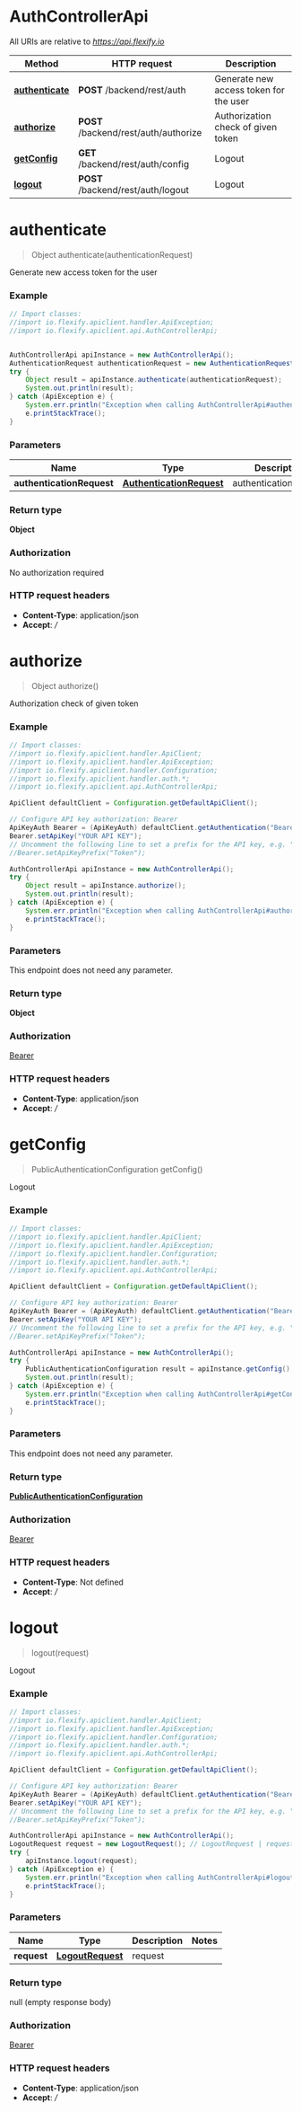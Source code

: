 # AuthControllerApi

All URIs are relative to *https://api.flexify.io*

Method | HTTP request | Description
------------- | ------------- | -------------
[**authenticate**](AuthControllerApi.md#authenticate) | **POST** /backend/rest/auth | Generate new access token for the user
[**authorize**](AuthControllerApi.md#authorize) | **POST** /backend/rest/auth/authorize | Authorization check of given token
[**getConfig**](AuthControllerApi.md#getConfig) | **GET** /backend/rest/auth/config | Logout
[**logout**](AuthControllerApi.md#logout) | **POST** /backend/rest/auth/logout | Logout


<a name="authenticate"></a>
# **authenticate**
> Object authenticate(authenticationRequest)

Generate new access token for the user

### Example
```java
// Import classes:
//import io.flexify.apiclient.handler.ApiException;
//import io.flexify.apiclient.api.AuthControllerApi;


AuthControllerApi apiInstance = new AuthControllerApi();
AuthenticationRequest authenticationRequest = new AuthenticationRequest(); // AuthenticationRequest | authenticationRequest
try {
    Object result = apiInstance.authenticate(authenticationRequest);
    System.out.println(result);
} catch (ApiException e) {
    System.err.println("Exception when calling AuthControllerApi#authenticate");
    e.printStackTrace();
}
```

### Parameters

Name | Type | Description  | Notes
------------- | ------------- | ------------- | -------------
 **authenticationRequest** | [**AuthenticationRequest**](AuthenticationRequest.md)| authenticationRequest |

### Return type

**Object**

### Authorization

No authorization required

### HTTP request headers

 - **Content-Type**: application/json
 - **Accept**: */*

<a name="authorize"></a>
# **authorize**
> Object authorize()

Authorization check of given token

### Example
```java
// Import classes:
//import io.flexify.apiclient.handler.ApiClient;
//import io.flexify.apiclient.handler.ApiException;
//import io.flexify.apiclient.handler.Configuration;
//import io.flexify.apiclient.handler.auth.*;
//import io.flexify.apiclient.api.AuthControllerApi;

ApiClient defaultClient = Configuration.getDefaultApiClient();

// Configure API key authorization: Bearer
ApiKeyAuth Bearer = (ApiKeyAuth) defaultClient.getAuthentication("Bearer");
Bearer.setApiKey("YOUR API KEY");
// Uncomment the following line to set a prefix for the API key, e.g. "Token" (defaults to null)
//Bearer.setApiKeyPrefix("Token");

AuthControllerApi apiInstance = new AuthControllerApi();
try {
    Object result = apiInstance.authorize();
    System.out.println(result);
} catch (ApiException e) {
    System.err.println("Exception when calling AuthControllerApi#authorize");
    e.printStackTrace();
}
```

### Parameters
This endpoint does not need any parameter.

### Return type

**Object**

### Authorization

[Bearer](../README.md#Bearer)

### HTTP request headers

 - **Content-Type**: application/json
 - **Accept**: */*

<a name="getConfig"></a>
# **getConfig**
> PublicAuthenticationConfiguration getConfig()

Logout

### Example
```java
// Import classes:
//import io.flexify.apiclient.handler.ApiClient;
//import io.flexify.apiclient.handler.ApiException;
//import io.flexify.apiclient.handler.Configuration;
//import io.flexify.apiclient.handler.auth.*;
//import io.flexify.apiclient.api.AuthControllerApi;

ApiClient defaultClient = Configuration.getDefaultApiClient();

// Configure API key authorization: Bearer
ApiKeyAuth Bearer = (ApiKeyAuth) defaultClient.getAuthentication("Bearer");
Bearer.setApiKey("YOUR API KEY");
// Uncomment the following line to set a prefix for the API key, e.g. "Token" (defaults to null)
//Bearer.setApiKeyPrefix("Token");

AuthControllerApi apiInstance = new AuthControllerApi();
try {
    PublicAuthenticationConfiguration result = apiInstance.getConfig();
    System.out.println(result);
} catch (ApiException e) {
    System.err.println("Exception when calling AuthControllerApi#getConfig");
    e.printStackTrace();
}
```

### Parameters
This endpoint does not need any parameter.

### Return type

[**PublicAuthenticationConfiguration**](PublicAuthenticationConfiguration.md)

### Authorization

[Bearer](../README.md#Bearer)

### HTTP request headers

 - **Content-Type**: Not defined
 - **Accept**: */*

<a name="logout"></a>
# **logout**
> logout(request)

Logout

### Example
```java
// Import classes:
//import io.flexify.apiclient.handler.ApiClient;
//import io.flexify.apiclient.handler.ApiException;
//import io.flexify.apiclient.handler.Configuration;
//import io.flexify.apiclient.handler.auth.*;
//import io.flexify.apiclient.api.AuthControllerApi;

ApiClient defaultClient = Configuration.getDefaultApiClient();

// Configure API key authorization: Bearer
ApiKeyAuth Bearer = (ApiKeyAuth) defaultClient.getAuthentication("Bearer");
Bearer.setApiKey("YOUR API KEY");
// Uncomment the following line to set a prefix for the API key, e.g. "Token" (defaults to null)
//Bearer.setApiKeyPrefix("Token");

AuthControllerApi apiInstance = new AuthControllerApi();
LogoutRequest request = new LogoutRequest(); // LogoutRequest | request
try {
    apiInstance.logout(request);
} catch (ApiException e) {
    System.err.println("Exception when calling AuthControllerApi#logout");
    e.printStackTrace();
}
```

### Parameters

Name | Type | Description  | Notes
------------- | ------------- | ------------- | -------------
 **request** | [**LogoutRequest**](LogoutRequest.md)| request |

### Return type

null (empty response body)

### Authorization

[Bearer](../README.md#Bearer)

### HTTP request headers

 - **Content-Type**: application/json
 - **Accept**: */*

